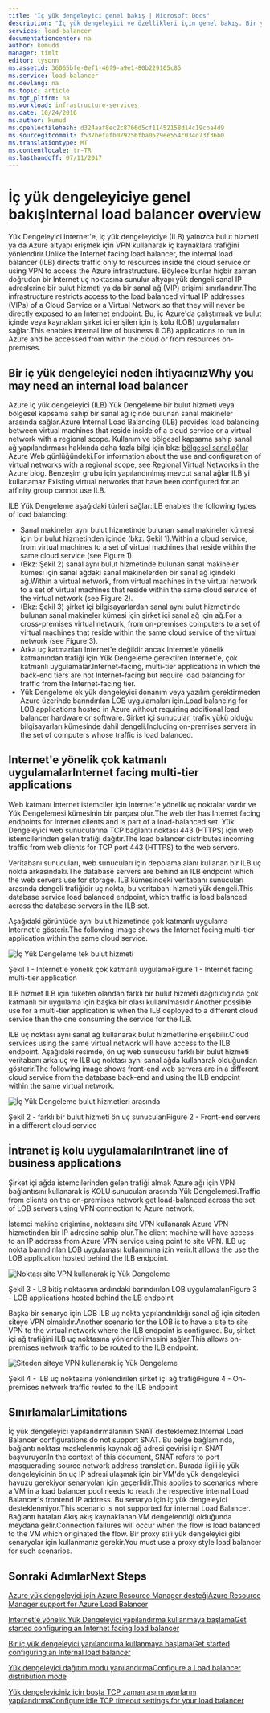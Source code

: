 ```yaml
---
title: "İç yük dengeleyici genel bakış | Microsoft Docs"
description: "İç yük dengeleyici ve özellikleri için genel bakış. Bir yük dengeleyici iç uç noktalar yapılandırmak Azure ve olası senaryoları için nasıl çalışır?"
services: load-balancer
documentationcenter: na
author: kumudd
manager: timlt
editor: tysonn
ms.assetid: 36065bfe-0ef1-46f9-a9e1-80b229105c85
ms.service: load-balancer
ms.devlang: na
ms.topic: article
ms.tgt_pltfrm: na
ms.workload: infrastructure-services
ms.date: 10/24/2016
ms.author: kumud
ms.openlocfilehash: d324aaf8ec2c8766d5cf11452158d14c19cba4d9
ms.sourcegitcommit: f537befafb079256fba0529ee554c034d73f36b0
ms.translationtype: MT
ms.contentlocale: tr-TR
ms.lasthandoff: 07/11/2017
---
```

# <a name="internal-load-balancer-overview"></a><span data-ttu-id="fbc39-103">İç yük dengeleyiciye genel bakış</span><span class="sxs-lookup"><span data-stu-id="fbc39-103">Internal load balancer overview</span></span>

<span data-ttu-id="fbc39-104">Yük Dengeleyici Internet'e, iç yük dengeleyiciye (ILB) yalnızca bulut hizmeti ya da Azure altyapı erişmek için VPN kullanarak iç kaynaklara trafiğini yönlendirir.</span><span class="sxs-lookup"><span data-stu-id="fbc39-104">Unlike the Internet facing load balancer, the internal load balancer (ILB) directs traffic only to resources inside the cloud service or using VPN to access the Azure infrastructure.</span></span> <span data-ttu-id="fbc39-105">Böylece bunlar hiçbir zaman doğrudan bir Internet uç noktasına sunulur altyapı yük dengeli sanal IP adreslerine bir bulut hizmeti ya da bir sanal ağ (VIP) erişimi sınırlandırır.</span><span class="sxs-lookup"><span data-stu-id="fbc39-105">The infrastructure restricts access to the load balanced virtual IP addresses (VIPs) of a Cloud Service or a Virtual Network so that they will never be directly exposed to an Internet endpoint.</span></span> <span data-ttu-id="fbc39-106">Bu, iç Azure'da çalıştırmak ve bulut içinde veya kaynakları şirket içi erişilen için iş kolu (LOB) uygulamaları sağlar.</span><span class="sxs-lookup"><span data-stu-id="fbc39-106">This enables internal line of business (LOB) applications to run in Azure and be accessed from within the cloud or from resources on-premises.</span></span>

## <a name="why-you-may-need-an-internal-load-balancer"></a><span data-ttu-id="fbc39-107">Bir iç yük dengeleyici neden ihtiyacınız</span><span class="sxs-lookup"><span data-stu-id="fbc39-107">Why you may need an internal load balancer</span></span>

<span data-ttu-id="fbc39-108">Azure iç yük dengeleyici (ILB) Yük Dengeleme bir bulut hizmeti veya bölgesel kapsama sahip bir sanal ağ içinde bulunan sanal makineler arasında sağlar.</span><span class="sxs-lookup"><span data-stu-id="fbc39-108">Azure Internal Load Balancing (ILB) provides load balancing between virtual machines that reside inside of a cloud service or a virtual network with a regional scope.</span></span> <span data-ttu-id="fbc39-109">Kullanım ve bölgesel kapsama sahip sanal ağ yapılandırması hakkında daha fazla bilgi için bkz: [bölgesel sanal ağlar](https://azure.microsoft.com/blog/2014/05/14/regional-virtual-networks/) Azure Web günlüğündeki.</span><span class="sxs-lookup"><span data-stu-id="fbc39-109">For information about the use and configuration of virtual networks with a regional scope, see [Regional Virtual Networks](https://azure.microsoft.com/blog/2014/05/14/regional-virtual-networks/) in the Azure blog.</span></span> <span data-ttu-id="fbc39-110">Benzeşim grubu için yapılandırılmış mevcut sanal ağlar ILB’yi kullanamaz.</span><span class="sxs-lookup"><span data-stu-id="fbc39-110">Existing virtual networks that have been configured for an affinity group cannot use ILB.</span></span>

<span data-ttu-id="fbc39-111">ILB Yük Dengeleme aşağıdaki türleri sağlar:</span><span class="sxs-lookup"><span data-stu-id="fbc39-111">ILB enables the following types of load balancing:</span></span>

* <span data-ttu-id="fbc39-112">Sanal makineler aynı bulut hizmetinde bulunan sanal makineler kümesi için bir bulut hizmetinden içinde (bkz: Şekil 1).</span><span class="sxs-lookup"><span data-stu-id="fbc39-112">Within a cloud service, from virtual machines to a set of virtual machines that reside within the same cloud service (see Figure 1).</span></span>
* <span data-ttu-id="fbc39-113">(Bkz: Şekil 2) sanal aynı bulut hizmetinde bulunan sanal makineler kümesi için sanal ağdaki sanal makinelerden bir sanal ağ içindeki ağ.</span><span class="sxs-lookup"><span data-stu-id="fbc39-113">Within a virtual network, from virtual machines in the virtual network to a set of virtual machines that reside within the same cloud service of the virtual network (see Figure 2).</span></span>
* <span data-ttu-id="fbc39-114">(Bkz: Şekil 3) şirket içi bilgisayarlardan sanal aynı bulut hizmetinde bulunan sanal makineler kümesi için şirket içi sanal ağ için ağ.</span><span class="sxs-lookup"><span data-stu-id="fbc39-114">For a cross-premises virtual network, from on-premises computers to a set of virtual machines that reside within the same cloud service of the virtual network (see Figure 3).</span></span>
* <span data-ttu-id="fbc39-115">Arka uç katmanları Internet'e değildir ancak Internet'e yönelik katmanından trafiği için Yük Dengeleme gerektiren Internet'e, çok katmanlı uygulamalar.</span><span class="sxs-lookup"><span data-stu-id="fbc39-115">Internet-facing, multi-tier applications in which the back-end tiers are not Internet-facing but require load balancing for traffic from the Internet-facing tier.</span></span>
* <span data-ttu-id="fbc39-116">Yük Dengeleme ek yük dengeleyici donanım veya yazılım gerektirmeden Azure üzerinde barındırılan LOB uygulamaları için.</span><span class="sxs-lookup"><span data-stu-id="fbc39-116">Load balancing for LOB applications hosted in Azure without requiring additional load balancer hardware or software.</span></span> <span data-ttu-id="fbc39-117">Şirket içi sunucular, trafik yükü olduğu bilgisayarları kümesinde dahil dengeli.</span><span class="sxs-lookup"><span data-stu-id="fbc39-117">Including on-premises servers in the set of computers whose traffic is load balanced.</span></span>

## <a name="internet-facing-multi-tier-applications"></a><span data-ttu-id="fbc39-118">Internet'e yönelik çok katmanlı uygulamalar</span><span class="sxs-lookup"><span data-stu-id="fbc39-118">Internet facing multi-tier applications</span></span>

<span data-ttu-id="fbc39-119">Web katmanı Internet istemciler için Internet'e yönelik uç noktalar vardır ve Yük Dengelemesi kümesinin bir parçası olur.</span><span class="sxs-lookup"><span data-stu-id="fbc39-119">The web tier has Internet facing endpoints for Internet clients and is part of a load-balanced set.</span></span> <span data-ttu-id="fbc39-120">Yük Dengeleyici web sunucularına TCP bağlantı noktası 443 (HTTPS) için web istemcilerinden gelen trafiği dağıtır.</span><span class="sxs-lookup"><span data-stu-id="fbc39-120">The load balancer  distributes incoming traffic from web clients for TCP port 443 (HTTPS) to the web servers.</span></span>

<span data-ttu-id="fbc39-121">Veritabanı sunucuları, web sunucuları için depolama alanı kullanan bir ILB uç nokta arkasındaki.</span><span class="sxs-lookup"><span data-stu-id="fbc39-121">The database servers are behind an ILB endpoint which the web servers use for storage.</span></span> <span data-ttu-id="fbc39-122">ILB kümesindeki veritabanı sunucuları arasında dengeli trafiğidir uç nokta, bu veritabanı hizmeti yük dengeli.</span><span class="sxs-lookup"><span data-stu-id="fbc39-122">This database service load balanced endpoint, which traffic is load balanced across the database servers in the ILB set.</span></span>

<span data-ttu-id="fbc39-123">Aşağıdaki görüntüde aynı bulut hizmetinde çok katmanlı uygulama Internet'e gösterir.</span><span class="sxs-lookup"><span data-stu-id="fbc39-123">The following image shows the Internet facing multi-tier application within the same cloud service.</span></span>

![İç Yük Dengeleme tek bulut hizmeti](./media/load-balancer-internal-overview/IC736321.png)

<span data-ttu-id="fbc39-125">Şekil 1 - Internet'e yönelik çok katmanlı uygulama</span><span class="sxs-lookup"><span data-stu-id="fbc39-125">Figure 1 - Internet facing multi-tier application</span></span>

<span data-ttu-id="fbc39-126">ILB hizmet ILB için tüketen olandan farklı bir bulut hizmeti dağıtıldığında çok katmanlı bir uygulama için başka bir olası kullanılmasıdır.</span><span class="sxs-lookup"><span data-stu-id="fbc39-126">Another possible use for a multi-tier application is when the ILB deployed to a different cloud service than the one consuming the service for the ILB.</span></span>

<span data-ttu-id="fbc39-127">ILB uç noktası aynı sanal ağ kullanarak bulut hizmetlerine erişebilir.</span><span class="sxs-lookup"><span data-stu-id="fbc39-127">Cloud services using the same virtual network will have access to the ILB endpoint.</span></span> <span data-ttu-id="fbc39-128">Aşağıdaki resimde, ön uç web sunucusu farklı bir bulut hizmeti veritabanı arka uç ve ILB uç noktası aynı sanal ağda kullanarak olduğundan gösterir.</span><span class="sxs-lookup"><span data-stu-id="fbc39-128">The following image shows front-end web servers are in a different cloud service from the database back-end and using the ILB endpoint within the same virtual network.</span></span>

![İç Yük Dengeleme bulut hizmetleri arasında](./media/load-balancer-internal-overview/IC744147.png)

<span data-ttu-id="fbc39-130">Şekil 2 - farklı bir bulut hizmeti ön uç sunucuları</span><span class="sxs-lookup"><span data-stu-id="fbc39-130">Figure 2 - Front-end servers in a different cloud service</span></span>

## <a name="intranet-line-of-business-applications"></a><span data-ttu-id="fbc39-131">İntranet iş kolu uygulamaları</span><span class="sxs-lookup"><span data-stu-id="fbc39-131">Intranet line of business applications</span></span>

<span data-ttu-id="fbc39-132">Şirket içi ağda istemcilerinden gelen trafiği almak Azure ağı için VPN bağlantısını kullanarak iş KOLU sunucuları arasında Yük Dengelemesi.</span><span class="sxs-lookup"><span data-stu-id="fbc39-132">Traffic from clients on the on-premises network get load-balanced across the set of LOB servers using VPN connection to Azure network.</span></span>

<span data-ttu-id="fbc39-133">İstemci makine erişimine, noktasını site VPN kullanarak Azure VPN hizmetinden bir IP adresine sahip olur.</span><span class="sxs-lookup"><span data-stu-id="fbc39-133">The client machine will have access to an IP address from Azure VPN service using point to site VPN.</span></span> <span data-ttu-id="fbc39-134">ILB uç nokta barındırılan LOB uygulaması kullanımına izin verir.</span><span class="sxs-lookup"><span data-stu-id="fbc39-134">It allows the use the LOB application hosted behind the ILB endpoint.</span></span>

![Noktası site VPN kullanarak iç Yük Dengeleme](./media/load-balancer-internal-overview/IC744148.png)

<span data-ttu-id="fbc39-136">Şekil 3 - LB bitiş noktasının ardındaki barındırılan LOB uygulamaları</span><span class="sxs-lookup"><span data-stu-id="fbc39-136">Figure 3 - LOB applications hosted behind the LB endpoint</span></span>

<span data-ttu-id="fbc39-137">Başka bir senaryo için LOB ILB uç nokta yapılandırıldığı sanal ağ için siteden siteye VPN olmalıdır.</span><span class="sxs-lookup"><span data-stu-id="fbc39-137">Another scenario for the LOB is to have a site to site VPN to the virtual network where the ILB endpoint is configured.</span></span> <span data-ttu-id="fbc39-138">Bu, şirket içi ağ trafiğini ILB uç noktasına yönlendirilmesini sağlar.</span><span class="sxs-lookup"><span data-stu-id="fbc39-138">This allows on-premises network traffic to be routed to the ILB endpoint.</span></span>

![Siteden siteye VPN kullanarak iç Yük Dengeleme](./media/load-balancer-internal-overview/IC744150.png)

<span data-ttu-id="fbc39-140">Şekil 4 - ILB uç noktasına yönlendirilen şirket içi ağ trafiği</span><span class="sxs-lookup"><span data-stu-id="fbc39-140">Figure 4 - On-premises network traffic routed to the ILB endpoint</span></span>

## <a name="limitations"></a><span data-ttu-id="fbc39-141">Sınırlamalar</span><span class="sxs-lookup"><span data-stu-id="fbc39-141">Limitations</span></span>

<span data-ttu-id="fbc39-142">İç yük dengeleyici yapılandırmalarının SNAT desteklemez.</span><span class="sxs-lookup"><span data-stu-id="fbc39-142">Internal Load Balancer configurations do not support SNAT.</span></span> <span data-ttu-id="fbc39-143">Bu belge bağlamında, bağlantı noktası maskelenmiş kaynak ağ adresi çevirisi için SNAT başvuruyor.</span><span class="sxs-lookup"><span data-stu-id="fbc39-143">In the context of this document, SNAT refers to port masquerading source  network address translation.</span></span>  <span data-ttu-id="fbc39-144">Burada ilgili iç yük dengeleyicinin ön uç IP adresi ulaşmak için bir VM'de yük dengeleyici havuzu gerekiyor senaryoları için geçerlidir.</span><span class="sxs-lookup"><span data-stu-id="fbc39-144">This applies to scenarios where a VM in a load balancer pool needs to reach the respective internal Load Balancer's frontend IP address.</span></span> <span data-ttu-id="fbc39-145">Bu senaryo için iç yük dengeleyici desteklenmiyor.</span><span class="sxs-lookup"><span data-stu-id="fbc39-145">This scenario is not supported for internal Load Balancer.</span></span> <span data-ttu-id="fbc39-146">Bağlantı hataları Akış akış kaynaklanan VM dengelendiği olduğunda meydana gelir.</span><span class="sxs-lookup"><span data-stu-id="fbc39-146">Connection failures will occur when the flow is load balanced to the VM which originated the flow.</span></span> <span data-ttu-id="fbc39-147">Bir proxy stili yük dengeleyici gibi senaryolar için kullanmanız gerekir.</span><span class="sxs-lookup"><span data-stu-id="fbc39-147">You must use a proxy style load balancer for such scenarios.</span></span>

## <a name="next-steps"></a><span data-ttu-id="fbc39-148">Sonraki Adımlar</span><span class="sxs-lookup"><span data-stu-id="fbc39-148">Next Steps</span></span>

[<span data-ttu-id="fbc39-149">Azure yük dengeleyici için Azure Resource Manager desteği</span><span class="sxs-lookup"><span data-stu-id="fbc39-149">Azure Resource Manager support for Azure Load Balancer</span></span>](load-balancer-arm.md)

[<span data-ttu-id="fbc39-150">Internet'e yönelik Yük Dengeleyici yapılandırma kullanmaya başlama</span><span class="sxs-lookup"><span data-stu-id="fbc39-150">Get started configuring an Internet facing load balancer</span></span>](load-balancer-get-started-internet-arm-ps.md)

[<span data-ttu-id="fbc39-151">Bir iç yük dengeleyici yapılandırma kullanmaya başlama</span><span class="sxs-lookup"><span data-stu-id="fbc39-151">Get started configuring an Internal load balancer</span></span>](load-balancer-get-started-ilb-arm-ps.md)

[<span data-ttu-id="fbc39-152">Yük dengeleyici dağıtım modu yapılandırma</span><span class="sxs-lookup"><span data-stu-id="fbc39-152">Configure a Load balancer distribution mode</span></span>](load-balancer-distribution-mode.md)

[<span data-ttu-id="fbc39-153">Yük dengeleyiciniz için boşta TCP zaman aşımı ayarlarını yapılandırma</span><span class="sxs-lookup"><span data-stu-id="fbc39-153">Configure idle TCP timeout settings for your load balancer</span></span>](load-balancer-tcp-idle-timeout.md)
